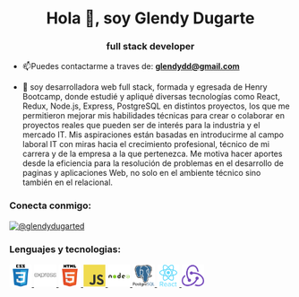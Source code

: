 <h1 align="center">Hola 👋, soy Glendy Dugarte</h1>
<h3 align="center"> full stack developer</h3>

- 📫Puedes contactarme a traves de: **glendydd@gmail.com**

- 📄 soy desarrolladora web full stack, formada y egresada de Henry Bootcamp, donde estudié y apliqué diversas tecnologías como React, Redux, Node.js, Express, PostgreSQL en distintos proyectos, los que me permitieron mejorar mis habilidades técnicas para crear o colaborar en proyectos reales que pueden ser de interés para la industria y el mercado IT. Mis aspiraciones están basadas en introducirme al campo laboral IT con miras hacia el crecimiento profesional, técnico de mi carrera y de la empresa a la que pertenezca. Me motiva hacer aportes desde la eficiencia para la resolución de problemas en el desarrollo de paginas y aplicaciones Web, no solo en el ambiente técnico sino también en el relacional.

<h3 align="left">Conecta conmigo:</h3>
<p align="left">
<a href="https://linkedin.com/in/@glendydugarted" target="blank"><img align="center" src="https://raw.githubusercontent.com/rahuldkjain/github-profile-readme-generator/master/src/images/icons/Social/linked-in-alt.svg" alt="@glendydugarted" height="30" width="40" /></a>
</p>

<h3 align="left">Lenguajes y tecnologias:</h3>
<p align="left"> <a href="https://www.w3schools.com/css/" target="_blank" rel="noreferrer"> <img src="https://raw.githubusercontent.com/devicons/devicon/master/icons/css3/css3-original-wordmark.svg" alt="css3" width="40" height="40"/> </a> <a href="https://expressjs.com" target="_blank" rel="noreferrer"> <img src="https://raw.githubusercontent.com/devicons/devicon/master/icons/express/express-original-wordmark.svg" alt="express" width="40" height="40"/> </a> <a href="https://www.w3.org/html/" target="_blank" rel="noreferrer"> <img src="https://raw.githubusercontent.com/devicons/devicon/master/icons/html5/html5-original-wordmark.svg" alt="html5" width="40" height="40"/> </a> <a href="https://developer.mozilla.org/en-US/docs/Web/JavaScript" target="_blank" rel="noreferrer"> <img src="https://raw.githubusercontent.com/devicons/devicon/master/icons/javascript/javascript-original.svg" alt="javascript" width="40" height="40"/> </a> <a href="https://nodejs.org" target="_blank" rel="noreferrer"> <img src="https://raw.githubusercontent.com/devicons/devicon/master/icons/nodejs/nodejs-original-wordmark.svg" alt="nodejs" width="40" height="40"/> </a> <a href="https://www.postgresql.org" target="_blank" rel="noreferrer"> <img src="https://raw.githubusercontent.com/devicons/devicon/master/icons/postgresql/postgresql-original-wordmark.svg" alt="postgresql" width="40" height="40"/> </a> <a href="https://reactjs.org/" target="_blank" rel="noreferrer"> <img src="https://raw.githubusercontent.com/devicons/devicon/master/icons/react/react-original-wordmark.svg" alt="react" width="40" height="40"/> </a> <a href="https://redux.js.org" target="_blank" rel="noreferrer"> <img src="https://raw.githubusercontent.com/devicons/devicon/master/icons/redux/redux-original.svg" alt="redux" width="40" height="40"/> </a> </p>
